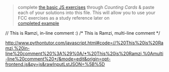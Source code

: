 > complete [the basic JS exercises](https://learn.freecodecamp.org/javascript-algorithms-and-data-structures/basic-javascript) through _Counting Cards_ & paste each of your solutions into this file.  This will allow you to use your FCC exercises as a study reference later on  
> [completed example](https://github.com/AlfiYusrina/hyf-javascript1/blob/master/week1/freecode_camp_solutions.MD) 

// This is Ramzi, in-line comment :)
/* This is Ramzi,
multi-line comment */

http://www.pythontutor.com/javascript.html#code=//%20This%20is%20Ramzi,%20in-line%20comment%20%3A%29%0A/*%20This%20is%20Ramzi,%0Amulti-line%20comment%20*/&mode=edit&origin=opt-frontend.js&py=js&rawInputLstJSON=%5B%5D

